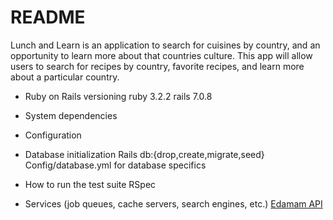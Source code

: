 # README
Lunch and Learn is an application to search for cuisines by country, and an opportunity to learn more about that countries culture. This app will allow users to search for recipes by country, favorite recipes, and learn more about a particular country.

* Ruby on Rails versioning
ruby 3.2.2
rails 7.0.8

* System dependencies

* Configuration

* Database initialization
Rails db:{drop,create,migrate,seed}
Config/database.yml for database specifics

* How to run the test suite
RSpec

* Services (job queues, cache servers, search engines, etc.)
[Edamam API](https://developer.edamam.com/edamam-recipe-api)





